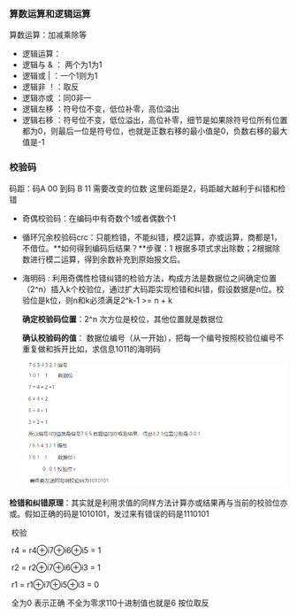 ### 算数运算和逻辑运算

算数运算：加减乘除等

- 逻辑运算：
- 逻辑与 & ： 两个为1为1
- 逻辑或 | ：一个1则为1
- 逻辑非 ！：取反
- 逻辑亦或 ：同0非一
- 逻辑左移 ：符号位不变，低位补零，高位溢出
- 逻辑右移 ：符号位不变，低位溢出，高位补零，细节是如果除符号位所有位置都为0，则最后一位是符号位，也就是正数右移的最小值是0，负数右移的最大值是-1

 

### 校验码

码距：码A 00 到码 B 11 需要改变的位数 这里码距是2，码距越大越利于纠错和检错



- 奇偶校验码：在编码中有奇数个1或者偶数个1

- 循环冗余校验码crc：只能检错，不能纠错，模2运算，亦或运算，商都是1，不借位。**如何得到编码后结果？**步骤：1 根据多项式求出除数；2根据除数进行模二运算，得到余数补充到原始报文后。

- 海明码 : 利用奇偶性检错纠错的检验方法，构成方法是数据位之间确定位置（2^n）插入k个校验位，通过扩大码距实现检错和纠错，假设数据是n位。校验位是k位，则n和k必须满足2^k-1 >= n + k

  **确定校验码位置**：2^n 次方位是校位，其他位置就是数据位

  **确认校验码的值**： 数据位编号（从一开始），把每一个编号按照校验位编号不重复做和拆开比如，求信息1011的海明码

   ![image-20210416144342310](imgs/21-04-15/image-20210416144342310.png)


​        **检错和纠错原理**：其实就是利用求值的同样方法计算亦或结果再与当前的校验位亦或。假如正确的码是1010101，发过来有错误的码是1110101

​		校验

​		r4 = r4⊕i7⊕i6⊕i5 = 1

​		r2 = r2⊕i7⊕i6⊕i3 = 1

​		r1 = r1⊕i7⊕i5⊕i3 = 0

​		全为0 表示正确 不全为零求110十进制值也就是6 按位取反

